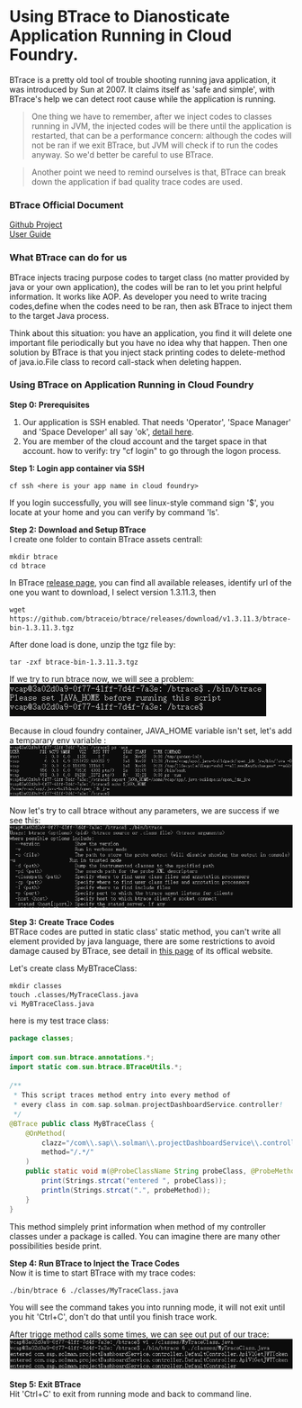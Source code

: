 # Using BTrace to Dianosticate Application Running in Cloud Foundry.

BTrace is a pretty old tool of trouble shooting running java application, it was introduced by Sun at 2007. It claims itself as 'safe and simple', with BTrace's help we can detect root cause while the application is running.
> One thing we have to remember, after we inject codes to classes running in JVM, the injected codes will be there until the application is restarted, that can be a performance concern: although the codes will not be ran if we exit BTrace, but JVM will check if to run the codes anyway. So we'd better be careful to use BTrace.  

> Another point we need to remind ourselves is that, BTrace can break down the application if bad quality trace codes are used.
 
### BTrace Official Document
[Github Project](https://github.com/btraceio/btrace)  
[User Guide](https://github.com/btraceio/btrace/wiki)

### What BTrace can do for us  
BTrace injects tracing purpose codes to target class (no matter provided by java or your own application), the codes will be ran to let you print helpful information. It works like AOP. As developer you need to write tracing codes,define when the codes need to be ran, then ask BTrace to inject them to the target Java process.  
   
Think about this situation: you have an application, you find it will delete one important file periodically but you have no idea why that happen. Then one solution by BTrace is that you inject stack printing codes to delete-method of java.io.File class to record call-stack when deleting happen.

### Using BTrace on Application Running in Cloud Foundry  

**Step 0: Prerequisites**  
1. Our application is SSH enabled. That needs 'Operator', 'Space Manager' and 'Space Developer' all say 'ok', [detail here](https://docs.cloudfoundry.org/devguide/deploy-apps/app-ssh-overview.html).
2. You are member of the cloud account and the target space in that account. how to verify: try "cf login" to go through the logon process.

**Step 1: Login app container via SSH**  
 
```  
cf ssh <here is your app name in cloud foundry>
```   
If you login successfully, you will see linux-style command sign '$', you locate at your home and you can verify by command 'ls'.

**Step 2: Download and Setup BTrace**  
I create one folder to contain BTrace assets centrall:
```
mkdir btrace  
cd btrace  
```

In BTrace [release page](https://github.com/btraceio/btrace/releases/), you can find all available releases, identify url of the one you want to download, I select version 1.3.11.3, then 
```  
wget https://github.com/btraceio/btrace/releases/download/v1.3.11.3/btrace-bin-1.3.11.3.tgz  
```  
After done load is done, unzip the tgz file by:  
```  
tar -zxf btrace-bin-1.3.11.3.tgz
```  

If we try to run btrace now, we will see a problem:  
![1](images/btrace1.PNG)  

Because in cloud foundry container, JAVA_HOME variable isn't set, let's add a temparary env variable :  
![2](images/btrace2.PNG)  

Now let's try to call btrace without any parameters, we are success if we see this:  
![3](images/btrace3.PNG)
 
**Step 3: Create Trace Codes**  
BTRace codes are putted in static class' static method, you can't write all element provided by java language, there are some restrictions to avoid damage caused by BTrace, see detail in [this page](https://github.com/btraceio/btrace/wiki/Trace-Scripts#restrictions) of its offical website.

Let's create class MyBTraceClass:  
```  
mkdir classes    
touch .classes/MyTraceClass.java
vi MyBTraceClass.java
```  

here is my test trace class:  
```java  
package classes;

import com.sun.btrace.annotations.*;
import static com.sun.btrace.BTraceUtils.*;

/**
 * This script traces method entry into every method of 
 * every class in com.sap.solman.projectDashboardService.controller!
 */
@BTrace public class MyBTraceClass {
    @OnMethod(
        clazz="/com\\.sap\\.solman\\.projectDashboardService\\.controller\\..*/",
        method="/.*/"
    )
    public static void m(@ProbeClassName String probeClass, @ProbeMethodName String probeMethod) {
        print(Strings.strcat("entered ", probeClass));
        println(Strings.strcat(".", probeMethod));
    }
} 
```  

This method simplely print information when method of my controller classes under a package is called. You can imagine there are many other possibilities beside print. 

**Step 4: Run BTrace to Inject the Trace Codes**  
Now it is time to start BTrace with my trace codes:  
```  
./bin/btrace 6 ./classes/MyTraceClass.java
```  
You will see the command takes you into running mode, it will not exit until you hit 'Ctrl+C', don't do that until you finish trace work.  

After trigge method calls some times, we can see out put of our trace:  
![4](images/btrace4.PNG)

**Step 5: Exit BTrace**  
Hit 'Ctrl+C' to exit from running mode and back to command line.